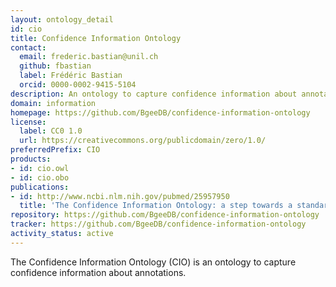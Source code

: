 ```yaml
---
layout: ontology_detail
id: cio
title: Confidence Information Ontology
contact:
  email: frederic.bastian@unil.ch
  github: fbastian
  label: Frédéric Bastian
  orcid: 0000-0002-9415-5104
description: An ontology to capture confidence information about annotations.
domain: information
homepage: https://github.com/BgeeDB/confidence-information-ontology
license:
  label: CC0 1.0
  url: https://creativecommons.org/publicdomain/zero/1.0/
preferredPrefix: CIO
products:
- id: cio.owl
- id: cio.obo
publications:
- id: http://www.ncbi.nlm.nih.gov/pubmed/25957950
  title: 'The Confidence Information Ontology: a step towards a standard for asserting confidence in annotations'
repository: https://github.com/BgeeDB/confidence-information-ontology
tracker: https://github.com/BgeeDB/confidence-information-ontology
activity_status: active
---
```


The Confidence Information Ontology (CIO) is an ontology to capture confidence information about annotations.
